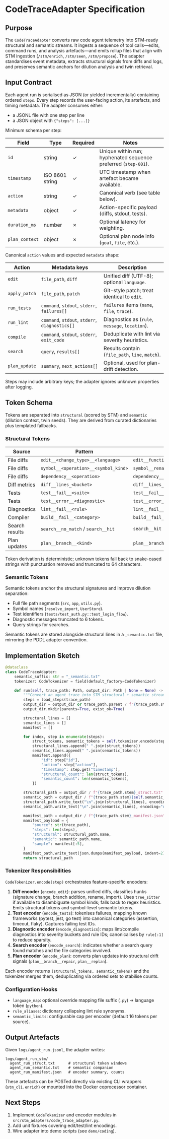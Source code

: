 # CodeTraceAdapter Specification

## Purpose
The `CodeTraceAdapter` converts raw code agent telemetry into STM-ready structural and semantic streams. It ingests a sequence of tool calls—edits, command runs, and analysis artefacts—and emits rollup files that align with STM ingestion (`/stm/enrich`, `/stm/seen`, `/stm/propose`). The adapter standardises event metadata, extracts structural signals from diffs and logs, and preserves semantic anchors for dilution analysis and twin retrieval.

## Input Contract
Each agent run is serialised as JSON (or yielded incrementally) containing ordered `steps`. Every step records the user-facing action, its artefacts, and timing metadata. The adapter consumes either:

* a JSONL file with one step per line
* a JSON object with `{"steps": [...]}`

Minimum schema per step:

| Field | Type | Required | Notes |
| --- | --- | --- | --- |
| `id` | string | ✓ | Unique within run; hyphenated sequence preferred (`step-001`). |
| `timestamp` | ISO 8601 string | ✓ | UTC timestamp when artefact became available. |
| `action` | string | ✓ | Canonical verb (see table below). |
| `metadata` | object | ✓ | Action-specific payload (diffs, stdout, tests). |
| `duration_ms` | number | ✗ | Optional latency for weighting. |
| `plan_context` | object | ✗ | Optional plan node info (`goal`, `file`, etc.). |

Canonical `action` values and expected `metadata` shape:

| Action | Metadata keys | Description |
| --- | --- | --- |
| `edit` | `file_path`, `diff` | Unified diff (UTF-8); optional `language`. |
| `apply_patch` | `file_path`, `patch` | Git-style patch; treat identical to `edit`. |
| `run_tests` | `command`, `stdout`, `stderr`, `failures[]` | `failures` items (`name`, `file`, `trace`). |
| `run_lint` | `command`, `stdout`, `stderr`, `diagnostics[]` | Diagnostics as (`rule`, `message`, `location`). |
| `compile` | `command`, `stdout`, `stderr`, `exit_code` | Deduplicate with lint via severity heuristics. |
| `search` | `query`, `results[]` | Results contain (`file_path`, `line`, `match`). |
| `plan_update` | `summary`, `next_actions[]` | Optional, used for plan-drift detection. |

Steps may include arbitrary keys; the adapter ignores unknown properties after logging.

## Token Schema
Tokens are separated into `structural` (scored by STM) and `semantic` (dilution context, twin seeds). They are derived from curated dictionaries plus templated fallbacks.

### Structural Tokens

| Source | Pattern | Example |
| --- | --- | --- |
| File diffs | `edit__<change_type>__<language>` | `edit__function_signature__python` |
| File diffs | `symbol__<operation>__<symbol_kind>` | `symbol__rename__function` |
| File diffs | `dependency__<operation>` | `dependency__add_import` |
| Diff metrics | `diff__lines_<bucket>` | `diff__lines_21_50` |
| Tests | `test__fail__<suite>` | `test__fail__unit_math` |
| Tests | `test__error__<diagnostic>` | `test__error__assertion` |
| Diagnostics | `lint__fail__<rule>` | `lint__fail__flake8_E302` |
| Compiler | `build__fail__<category>` | `build__fail__type_error` |
| Search results | `search__no_match` / `search__hit` | `search__hit` |
| Plan updates | `plan__branch__<kind>` | `plan__branch__repair` |

Token derivation is deterministic; unknown tokens fall back to snake-cased strings with punctuation removed and truncated to 64 characters.

### Semantic Tokens

Semantic tokens anchor the structural signatures and improve dilution separation:

* Full file path segments (`src`, `app`, `utils.py`).
* Symbol names (`resolve_import`, `UserStore`).
* Test identifiers (`tests/test_auth.py::test_login_flow`).
* Diagnostic messages truncated to 6 tokens.
* Query strings for searches.

Semantic tokens are stored alongside structural lines in a `_semantic.txt` file, mirroring the PDDL adapter convention.

## Implementation Sketch

```python
@dataclass
class CodeTraceAdapter:
    semantic_suffix: str = "_semantic.txt"
    tokenizer: CodeTokenizer = field(default_factory=CodeTokenizer)

    def run(self, trace_path: Path, output_dir: Path | None = None) -> Path:
        """Convert an agent trace into STM structural + semantic streams."""
        steps = load_steps(trace_path)
        output_dir = output_dir or trace_path.parent / f"{trace_path.stem}_stm"
        output_dir.mkdir(parents=True, exist_ok=True)

        structural_lines = []
        semantic_lines = []
        manifest = []

        for index, step in enumerate(steps):
            struct_tokens, semantic_tokens = self.tokenizer.encode(step)
            structural_lines.append(" ".join(struct_tokens))
            semantic_lines.append(" ".join(semantic_tokens))
            manifest.append({
                "id": step["id"],
                "action": step["action"],
                "timestamp": step.get("timestamp"),
                "structural_count": len(struct_tokens),
                "semantic_count": len(semantic_tokens),
            })

        structural_path = output_dir / f"{trace_path.stem}_struct.txt"
        semantic_path = output_dir / f"{trace_path.stem}{self.semantic_suffix}"
        structural_path.write_text("\n".join(structural_lines), encoding="utf-8")
        semantic_path.write_text("\n".join(semantic_lines), encoding="utf-8")

        manifest_path = output_dir / f"{trace_path.stem}_manifest.json"
        manifest_payload = {
            "source": str(trace_path),
            "steps": len(steps),
            "structural": structural_path.name,
            "semantic": semantic_path.name,
            "sample": manifest[:5],
        }
        manifest_path.write_text(json.dumps(manifest_payload, indent=2), encoding="utf-8")
        return structural_path
```

### Tokenizer Responsibilities

`CodeTokenizer.encode(step)` orchestrates feature-specific encoders:

1. **Diff encoder** (`encode_edit`): parses unified diffs, classifies hunks (signature change, branch addition, rename, import). Uses `tree_sitter` if available to disambiguate symbol kinds; falls back to regex heuristics. Emits structural tokens and symbol-level semantic tokens.
2. **Test encoder** (`encode_tests`): tokenises failures, mapping known frameworks (pytest, jest, go test) into canonical categories (assertion, timeout, flaky). Captures failing test IDs.
3. **Diagnostic encoder** (`encode_diagnostics`): maps lint/compile diagnostics into severity buckets and rule IDs; canonicalises by `rule[:1]` to reduce sparsity.
4. **Search encoder** (`encode_search`): indicates whether a search query found matches and the file categories involved.
5. **Plan encoder** (`encode_plan`): converts plan updates into structural drift signals (`plan__branch__repair`, `plan__replan`).

Each encoder returns `(structural_tokens, semantic_tokens)` and the tokenizer merges them, deduplicating via ordered sets to stabilise counts.

### Configuration Hooks

* `language_map`: optional override mapping file suffix (`.py`) → language token (`python`).
* `rule_aliases`: dictionary collapsing lint rule synonyms.
* `semantic_limits`: configurable cap per encoder (default 16 tokens per source).

## Output Artefacts

Given `logs/agent_run.jsonl`, the adapter writes:

```
logs/agent_run_stm/
  agent_run_struct.txt      # structural token windows
  agent_run_semantic.txt    # semantic companion
  agent_run_manifest.json   # encoder summary, counts
```

These artefacts can be POSTed directly via existing CLI wrappers (`stm_cli.enrich`) or mounted into the Docker coprocessor container.

## Next Steps

1. Implement `CodeTokenizer` and encoder modules in `src/stm_adapters/code_trace_adapter.py`.
2. Add unit fixtures covering edit/test/lint encodings.
3. Wire adapter into demo scripts (see `demo/coding`).

